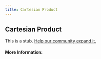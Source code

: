 ```yaml
---
title: Cartesian Product
---
```


## Cartesian Product

This is a stub. [Help our community expand it.](https://github.com/freeCodeCamp/guide-articles/tree/master/articles/Math/Relations/Cartesian-Product/index.md)

<!-- The article goes here, in GitHub-flavored Markdown. Feel free to add YouTube videos, images, and CodePen/JSBin embeds  -->

#### More Information:
<!-- Please add any articles you think might be helpful to read before writing the article -->


